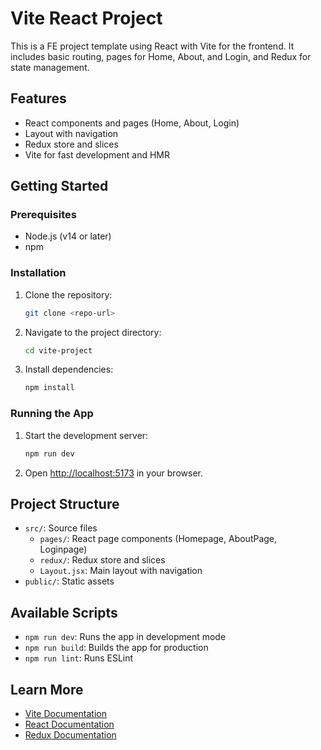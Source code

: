 # Vite React Project

This is a FE project template using React with Vite for the frontend. It includes basic routing, pages for Home, About, and Login, and Redux for state management.

## Features
- React components and pages (Home, About, Login)
- Layout with navigation
- Redux store and slices
- Vite for fast development and HMR

## Getting Started

### Prerequisites
- Node.js (v14 or later)
- npm

### Installation
1. Clone the repository:
   ```bash
   git clone <repo-url>
   ```
2. Navigate to the project directory:
   ```bash
   cd vite-project
   ```
3. Install dependencies:
   ```bash
   npm install
   ```

### Running the App
1. Start the development server:
   ```bash
   npm run dev
   ```
2. Open [http://localhost:5173](http://localhost:5173) in your browser.

## Project Structure
- `src/`: Source files
  - `pages/`: React page components (Homepage, AboutPage, Loginpage)
  - `redux/`: Redux store and slices
  - `Layout.jsx`: Main layout with navigation
- `public/`: Static assets

## Available Scripts
- `npm run dev`: Runs the app in development mode
- `npm run build`: Builds the app for production
- `npm run lint`: Runs ESLint

## Learn More
- [Vite Documentation](https://vitejs.dev/)
- [React Documentation](https://reactjs.org/)
- [Redux Documentation](https://redux.js.org/)
